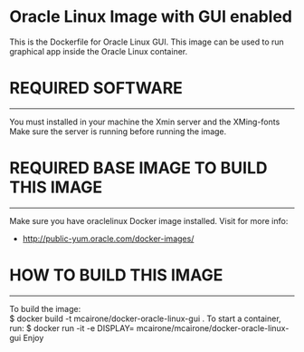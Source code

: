 # Oracle Linux Image with GUI enabled 

This is the Dockerfile for Oracle Linux GUI.
This image can be used to run graphical app inside the Oracle Linux container.

# REQUIRED SOFTWARE
 ---------------------------------------
You must installed in your machine the Xmin server and the XMing-fonts 
Make sure the server is running before running the image.

# REQUIRED BASE IMAGE TO BUILD THIS IMAGE
 ---------------------------------------
 Make sure you have oraclelinux Docker image installed.
 Visit for more info: 
  - http://public-yum.oracle.com/docker-images/
  
# HOW TO BUILD THIS IMAGE
 -----------------------
To build the image:      
      $ docker build -t mcairone/docker-oracle-linux-gui . 
 To start a container, run: 
      $ docker run -it  -e DISPLAY=<Xmin ip:0.0>  mcairone/mcairone/docker-oracle-linux-gui
Enjoy
